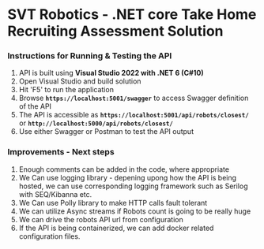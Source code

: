 # SVT Robotics - .NET core Take Home Recruiting Assessment Solution

### Instructions for Running & Testing the API

1. API is built using **Visual Studio 2022 with .NET 6 (C#10)**
2. Open Visual Studio and build solution
3. Hit 'F5' to run the application
4. Browse **`https://localhost:5001/swagger`** to access Swagger definition of the API
5. The API is accessible as **`https://localhost:5001/api/robots/closest/`** or **`http://localhost:5000/api/robots/closest/`**
6. Use either Swagger or Postman to test the API output



### Improvements - Next steps

1. Enough comments can be added in the code, where appropriate
2. We Can use logging library - depening upong how the API is being hosted, we can use corresponding logging framework such as Serilog with SEQ/Kibanna etc.
3. We Can use Polly library to make HTTP calls fault tolerant 
4. We can utilize Async streams if Robots count is going to be really huge
5. We can drive the robots API url from configuration
6. If the API is being containerized, we can add docker related configuration files.

